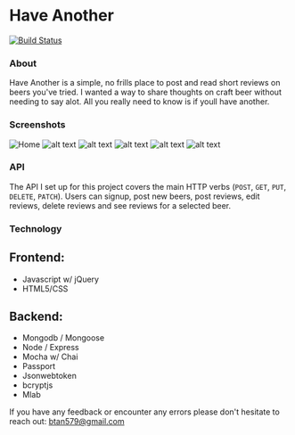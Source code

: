 # Have Another  
[![Build Status](https://travis-ci.org/Btan579/HaveAnother.svg?branch=master)](https://travis-ci.org/Btan579/HaveAnother)

### About

Have Another is a simple, no frills place to post and read short reviews on beers you've tried. I wanted a way to share thoughts on craft beer without needing to say alot. All you really need to know is if youll have another. 

### Screenshots

![Home](https://github.com/Btan579/HaveAnother/have-another-github-screenshots/main-page.png "Home Page")
![alt text](https://github.com/Btan579/HaveAnother/have-another-github-screenshots/sign-up-page.png "Sign up")
![alt text](https://github.com/Btan579/HaveAnother/have-another-github-screenshots/login-page.png "Login")
![alt text](https://github.com/Btan579/HaveAnother/have-another-github-screenshots/display-reviews.png "Reviews displayed by beer")
![alt text](https://github.com/Btan579/HaveAnother/have-another-github-screenshots/add-beer.png "Add a new beer")
![alt text](https://github.com/Btan579/HaveAnother/have-another-github-screenshots/post-review.png "Post a new review")

### API

The API I set up for this project covers the main HTTP verbs (`POST`, `GET`, `PUT`, `DELETE`, `PATCH`).  Users can signup, post new beers, post reviews, edit reviews, delete reviews and see reviews for a selected beer.
### Technology

## Frontend:
+ Javascript w/ jQuery
+ HTML5/CSS

## Backend:
+ Mongodb / Mongoose
+ Node / Express
+ Mocha w/ Chai
+ Passport
+ Jsonwebtoken
+ bcryptjs
+ Mlab


If you have any feedback or encounter any errors please don't hesitate to reach out: btan579@gmail.com
